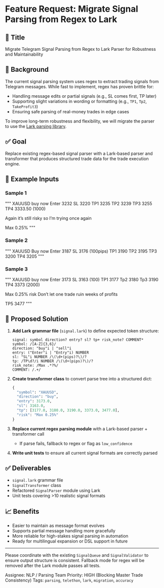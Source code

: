 # Feature Request: Migrate Signal Parsing from Regex to Lark

## 📌 Title
Migrate Telegram Signal Parsing from Regex to Lark Parser for Robustness and Maintainability

## 🧩 Background
The current signal parsing system uses regex to extract trading signals from Telegram messages. While fast to implement, regex has proven brittle for:
- Handling message edits or partial signals (e.g., SL comes first, TP later)
- Supporting slight variations in wording or formatting (e.g., `TP1`, `Tp2`, `TakeProfit3`)
- Ensuring safe parsing of real-money trades in edge cases

To improve long-term robustness and flexibility, we will migrate the parser to use the [Lark parsing library](https://github.com/lark-parser/lark).

## ✅ Goal
Replace existing regex-based signal parser with a Lark-based parser and transformer that produces structured trade data for the trade execution engine.

## 🧪 Example Inputs
### Sample 1
"""
XAUUSD buy now 
Enter 3232
SL 3220
TP1 3235
TP2 3239
TP3 3255
TP4 3333.50 (1000)

Again it’s still risky so I’m trying once again 

Max 0.25%
"""

### Sample 2
"""
XAUUSD Buy now 
Enter 3187
SL 3176 (100pips) 
TP1 3190
TP2 3195
TP3 3200
TP4 3205
"""

### Sample 3
"""
XAUUSD buy now
Enter 3173
SL 3163 (100)
TP1 3177
Tp2 3180
Tp3 3190
TP4 3373 (2000)

Max 0.25% risk
Don’t let one trade ruin weeks of profits

TP5 3477
"""

## 📘 Proposed Solution
1. **Add Lark grammar file** (`signal.lark`) to define expected token structure:
   ```ebnf
   signal: symbol direction? entry? sl? tp+ risk_note? COMMENT*
   symbol: /[A-Z]{3,6}/
   direction: "buy"i | "sell"i
   entry: ("Enter"i | "Entry"i) NUMBER
   sl: "SL"i NUMBER /\(\d+(pips)?\)/?
   tp: /TP\d?/i NUMBER /\(\d+(pips)?\)/?
   risk_note: /Max .*?%/
   COMMENT: /.+/
   ```

2. **Create transformer class** to convert parse tree into a structured dict:
   ```python
   {
     "symbol": "XAUUSD",
     "direction": "buy",
     "entry": 3173.0,
     "sl": 3163.0,
     "tp": [3177.0, 3180.0, 3190.0, 3373.0, 3477.0],
     "risk": "Max 0.25%"
   }
   ```

3. **Replace current regex parsing module** with a Lark-based parser + transformer call
   - If parse fails, fallback to regex or flag as `low_confidence`

4. **Write unit tests** to ensure all current signal formats are correctly parsed

## ✅ Deliverables
- `signal.lark` grammar file
- `SignalTransformer` class
- Refactored `SignalParser` module using Lark
- Unit tests covering >10 realistic signal formats

## 📈 Benefits
- Easier to maintain as message format evolves
- Supports partial message handling more gracefully
- More reliable for high-stakes signal parsing in automation
- Ready for multilingual expansion or DSL support in future

---
Please coordinate with the existing `SignalQueue` and `SignalValidator` to ensure output structure is consistent. Fallback mode for regex will be removed after the Lark module passes all tests.

Assignee: NLP / Parsing Team
Priority: HIGH (Blocking Master Trade Consistency)
Tags: `parsing`, `telethon`, `lark`, `migration`, `accuracy`
